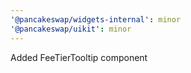 ```yaml
---
'@pancakeswap/widgets-internal': minor
'@pancakeswap/uikit': minor
---
```


Added FeeTierTooltip component
